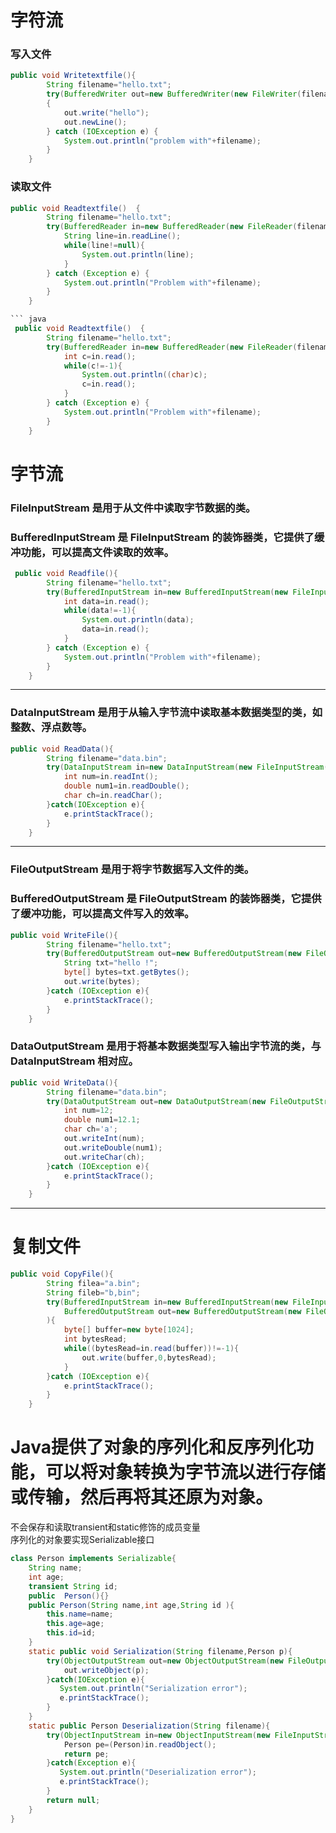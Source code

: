# 字符流
### 写入文件
``` java
public void Writetextfile(){
        String filename="hello.txt";
        try(BufferedWriter out=new BufferedWriter(new FileWriter(filename));)
        {
            out.write("hello");
            out.newLine();
        } catch (IOException e) {
            System.out.println("problem with"+filename);
        }
    }
```
### 读取文件
```java
public void Readtextfile()  {
        String filename="hello.txt";
        try(BufferedReader in=new BufferedReader(new FileReader(filename))) {
            String line=in.readLine();
            while(line!=null){
                System.out.println(line);
            }
        } catch (Exception e) {
            System.out.println("Problem with"+filename);
        }
    }

``` java
 public void Readtextfile()  {
        String filename="hello.txt";
        try(BufferedReader in=new BufferedReader(new FileReader(filename))) {
            int c=in.read();
            while(c!=-1){
                System.out.println((char)c);
                c=in.read();
            }
        } catch (Exception e) {
            System.out.println("Problem with"+filename);
        }
    }
````

# 字节流
### FileInputStream 是用于从文件中读取字节数据的类。
### BufferedInputStream 是 FileInputStream 的装饰器类，它提供了缓冲功能，可以提高文件读取的效率。
```java
 public void Readfile(){
        String filename="hello.txt";
        try(BufferedInputStream in=new BufferedInputStream(new FileInputStream(filename) )){
            int data=in.read();
            while(data!=-1){
                System.out.println(data);
                data=in.read();
            }
        } catch (Exception e) {
            System.out.println("Problem with"+filename);
        }
    }

```
---
### DataInputStream 是用于从输入字节流中读取基本数据类型的类，如整数、浮点数等。
``` java
public void ReadData(){
        String filename="data.bin";
        try(DataInputStream in=new DataInputStream(new FileInputStream(filename))){
            int num=in.readInt();
            double num1=in.readDouble();
            char ch=in.readChar();
        }catch(IOException e){
            e.printStackTrace();
        }
    }

```

---
### FileOutputStream 是用于将字节数据写入文件的类。
### BufferedOutputStream 是 FileOutputStream 的装饰器类，它提供了缓冲功能，可以提高文件写入的效率。
``` java
public void WriteFile(){
        String filename="hello.txt";
        try(BufferedOutputStream out=new BufferedOutputStream(new FileOutputStream(filename))){
            String txt="hello !";
            byte[] bytes=txt.getBytes();
            out.write(bytes);
        }catch (IOException e){
            e.printStackTrace();
        }
    }

```
### DataOutputStream 是用于将基本数据类型写入输出字节流的类，与 DataInputStream 相对应。
```java
public void WriteData(){
        String filename="data.bin";
        try(DataOutputStream out=new DataOutputStream(new FileOutputStream(filename))){
            int num=12;
            double num1=12.1;
            char ch='a';
            out.writeInt(num);
            out.writeDouble(num1);
            out.writeChar(ch);
        }catch (IOException e){
            e.printStackTrace();
        }
    }

```
---
# 复制文件
```java
public void CopyFile(){
        String filea="a.bin";
        String fileb="b,bin";
        try(BufferedInputStream in=new BufferedInputStream(new FileInputStream(filea));
            BufferedOutputStream out=new BufferedOutputStream(new FileOutputStream(fileb))
        ){
            byte[] buffer=new byte[1024];
            int bytesRead;
            while((bytesRead=in.read(buffer))!=-1){
                out.write(buffer,0,bytesRead);
            }
        }catch (IOException e){
            e.printStackTrace();
        }
    }
```

# Java提供了对象的序列化和反序列化功能，可以将对象转换为字节流以进行存储或传输，然后再将其还原为对象。
不会保存和读取transient和static修饰的成员变量  
序列化的对象要实现Serializable接口


``` java
class Person implements Serializable{
    String name;
    int age;
    transient String id;
    public  Person(){}
    public Person(String name,int age,String id ){
        this.name=name;
        this.age=age;
        this.id=id;
    }
    static public void Serialization(String filename,Person p){
        try(ObjectOutputStream out=new ObjectOutputStream(new FileOutputStream(filename))){
            out.writeObject(p);
        }catch(IOException e){
           System.out.println("Serialization error");
           e.printStackTrace();
        }
    }
    static public Person Deserialization(String filename){
        try(ObjectInputStream in=new ObjectInputStream(new FileInputStream(filename))){
            Person pe=(Person)in.readObject();
            return pe;
        }catch(Exception e){
           System.out.println("Deserialization error");
           e.printStackTrace();
        }
        return null;
    }
}
```
